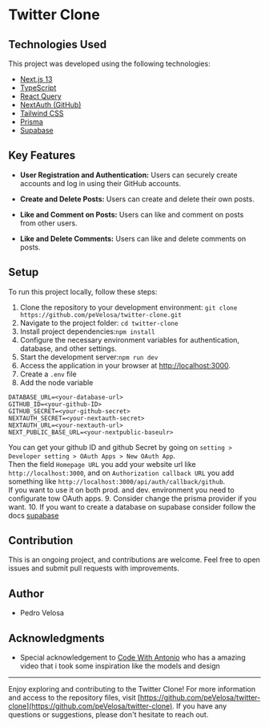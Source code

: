 # Twitter Clone

## Technologies Used

This project was developed using the following technologies:

- [Next.js 13](https://nextjs.org/)
- [TypeScript](https://www.typescriptlang.org/)
- [React Query](https://react-query.tanstack.com/)
- [NextAuth (GitHub)](https://next-auth.js.org/)
- [Tailwind CSS](https://tailwindcss.com/)
- [Prisma](https://www.prisma.io/)
- [Supabase](https://supabase.io/)

## Key Features

- **User Registration and Authentication:** Users can securely create accounts and log in using their GitHub accounts.

- **Create and Delete Posts:** Users can create and delete their own posts.

- **Like and Comment on Posts:** Users can like and comment on posts from other users.

- **Like and Delete Comments:** Users can like and delete comments on posts.

## Setup

To run this project locally, follow these steps:

1. Clone the repository to your development environment: `git clone https://github.com/peVelosa/twitter-clone.git`
2. Navigate to the project folder: `cd twitter-clone`
3. Install project dependencies:`npm install`
4. Configure the necessary environment variables for authentication, database, and other settings.
5. Start the development server:`npm run dev`
6. Access the application in your browser at [http://localhost:3000](http://localhost:3000).
7. Create a `.env` file
8. Add the node variable
```env
DATABASE_URL=<your-database-url>
GITHUB_ID=<your-github-ID>
GITHUB_SECRET=<your-github-secret>
NEXTAUTH_SECRET=<your-nextauth-secret>
NEXTAUTH_URL=<your-nextauth-url>
NEXT_PUBLIC_BASE_URL=<your-nextpublic-baseulr>
```
You can get your github ID and github Secret by going on `setting > Developer setting > OAuth Apps > New OAuth App`.  
Then the field `Homepage URL` you add your website url like `http://localhost:3000`, and on `Authorization callback URL` you add something like `http://localhost:3000/api/auth/callback/github`.  
If you want to use it on both prod. and dev. environment you need to configurate tow OAuth apps.
9. Consider change the prisma provider if you want.
10. If you want to create a database on supabase consider follow the docs [supabase](https://supabase.com/docs/guides/getting-started)

## Contribution

This is an ongoing project, and contributions are welcome. Feel free to open issues and submit pull requests with improvements.

## Author

- Pedro Velosa

## Acknowledgments

- Special acknowledgement to [Code With Antonio](https://www.youtube.com/@codewithantonio) who has a amazing video that i took some inspiration like the models and design

---

Enjoy exploring and contributing to the Twitter Clone! For more information and access to the repository files, visit [https://github.com/peVelosa/twitter-clone](https://github.com/peVelosa/twitter-clone). If you have any questions or suggestions, please don't hesitate to reach out.


